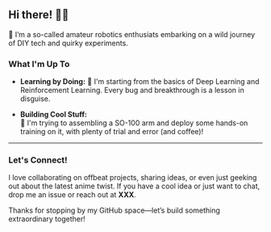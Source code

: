 ## Hi there! 🤖👋
🤔 I’m a so-called amateur robotics enthusiats embarking on a wild journey of DIY tech and quirky experiments.

### What I'm Up To
- **Learning by Doing:**
  🦿 I'm starting from the basics of Deep Learning and Reinforcement Learning. Every bug and breakthrough is a lesson in disguise.
  
- **Building Cool Stuff:**  
  🦾 I'm trying to assembling a SO-100 arm and deploy some hands-on training on it, with plenty of trial and error (and coffee)!


---

### Let's Connect!

I love collaborating on offbeat projects, sharing ideas, or even just geeking out about the latest anime twist. If you have a cool idea or just want to chat, drop me an issue or reach out at **XXX**.

Thanks for stopping by my GitHub space—let’s build something extraordinary together!
  

